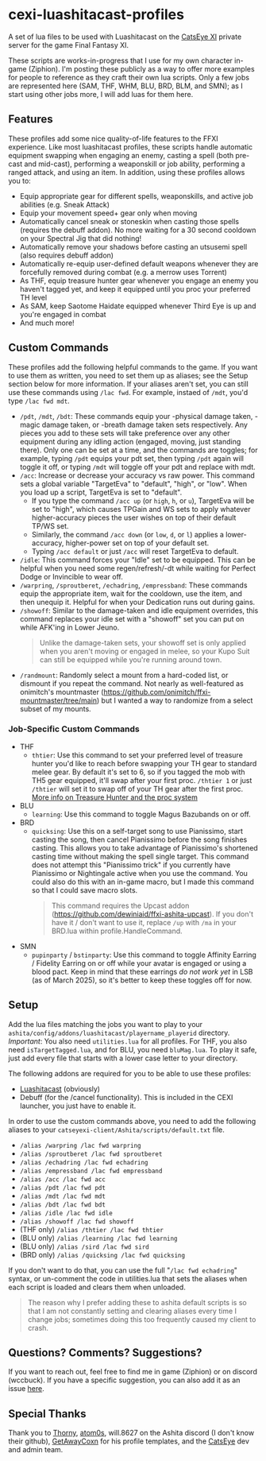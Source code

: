 # cexi-luashitacast-profiles
A set of lua files to be used with Luashitacast on the [CatsEye XI](https://www.catseyexi.com) private server for the game Final Fantasy XI.

These scripts are works-in-progress that I use for my own character in-game (Ziphion). I'm posting these publicly as a way to offer more examples for people to reference as they craft their own lua scripts. Only a few jobs are represented here (SAM, THF, WHM, BLU, BRD, BLM, and SMN); as I start using other jobs more, I will add luas for them here.

## Features

These profiles add some nice quality-of-life features to the FFXI experience. Like most luashitacast profiles, these scripts handle automatic equipment swapping when engaging an enemy, casting a spell (both pre-cast and mid-cast), performing a weaponskill or job ability, performing a ranged attack, and using an item. In addition, using these profiles allows you to:

* Equip appropriate gear for different spells, weaponskills, and active job abilities (e.g. Sneak Attack)
* Equip your movement speed+ gear only when moving
* Automatically cancel sneak or stoneskin when casting those spells (requires the debuff addon). No more waiting for a 30 second cooldown on your Spectral Jig that did nothing!
* Automatically remove your shadows before casting an utsusemi spell (also requires debuff addon)
* Automatically re-equip user-defined default weapons whenever they are forcefully removed during combat (e.g. a merrow uses Torrent)
* As THF, equip treasure hunter gear whenever you engage an enemy you haven't tagged yet, and keep it equipped until you proc your preferred TH level
* As SAM, keep Saotome Haidate equipped whenever Third Eye is up and you're engaged in combat
* And much more!

## Custom Commands

These profiles add the following helpful commands to the game. If you want to use them as written, you need to set them up as aliases; see the Setup section below for more information. If your aliases aren't set, you can still use these commands using `/lac fwd`. For example, instaed of `/mdt`, you'd type `/lac fwd mdt`.

* `/pdt`, `/mdt`, `/bdt`: These commands equip your -physical damage taken, -magic damage taken, or -breath damage taken sets respectively. Any pieces you add to these sets will take preference over any other equipment during any idling action (engaged, moving, just standing there). Only one can be set at a time, and the commands are toggles; for example, typing `/pdt` equips your pdt set, then typing `/pdt` again will toggle it off, or typing `/mdt` will toggle off your pdt and replace with mdt.
* `/acc`: Increase or decrease your accuracy vs raw power. This command sets a global variable "TargetEva" to "default", "high", or "low". When you load up a script, TargetEva is set to "default".
	* If you type the command `/acc up` (or `high`, `h`, or `u`), TargetEva will be set to "high", which causes TPGain and WS sets to apply whatever higher-accuracy pieces the user wishes on top of their default TP/WS set.
	* Similarly, the command `/acc down` (or `low`, `d`, or `l`) applies a lower-accuracy, higher-power set on top of your default set.
	* Typing `/acc default` or just `/acc` will reset TargetEva to default.
* `/idle`: This command forces your "Idle" set to be equipped. This can be helpful when you need some regen/refresh/-dt while waiting for Perfect Dodge or Invincible to wear off.
* `/warpring`, `/sproutberet`, `/echadring`, `/empressband`: These commands equip the appropriate item, wait for the cooldown, use the item, and then unequip it. Helpful for when your Dedication runs out during gains.
* `/showoff`: Similar to the damage-taken and idle equipment overrides, this command replaces your idle set with a "showoff" set you can put on while AFK'ing in Lower Jeuno.
	> Unlike the damage-taken sets, your showoff set is only applied when you aren't moving or engaged in melee, so your Kupo Suit can still be equipped while you're running around town.
* `/randmount`: Randomly select a mount from a hard-coded list, or dismount if you repeat the command. Not nearly as well-featured as onimitch's mountmaster (https://github.com/onimitch/ffxi-mountmaster/tree/main) but I wanted a way to randomize from a select subset of my mounts.

### Job-Specific Custom Commands

* THF
	* `thtier`: Use this command to set your preferred level of treasure hunter you'd like to reach before swapping your TH gear to standard melee gear. By default it's set to 6, so if you tagged the mob with TH5 gear equipped, it'll swap after your first proc. `/thtier 1` or just `/thtier` will set it to swap off of your TH gear after the first proc. [More info on Treasure Hunter and the proc system](https://www.bg-wiki.com/ffxi/Treasure_Hunter)
* BLU
	* `learning`: Use this command to toggle Magus Bazubands on or off.
* BRD
	* `quicksing`: Use this on a self-target song to use Pianissimo, start casting the song, then cancel Pianissimo before the song finishes casting. This allows you to take advantage of Pianissimo's shortened casting time without making the spell single target. This command does not attempt this "Pianissimo trick" if you currently have Pianissimo or Nightingale active when you use the command. You could also do this with an in-game macro, but I made this command so that I could save macro slots.
		> This command requires the Upcast addon (https://github.com/dewiniaid/ffxi-ashita-upcast). If you don't have it / don't want to use it, replace `/up` with `/ma` in your BRD.lua within profile.HandleCommand.
* SMN
	* `pupinparty` / `bstinparty`: Use this command to toggle Affinity Earring / Fidelity Earring on or off while your avatar is engaged or using a blood pact. Keep in mind that these earrings *do not work yet* in LSB (as of March 2025), so it's better to keep these toggles off for now.

## Setup

Add the lua files matching the jobs you want to play to your `ashita/config/addons/luashitacast/playername_playerid` directory. *Important*: You also need `utilities.lua` for all profiles. For THF, you also need `isTargetTagged.lua`, and for BLU, you need `bluMag.lua`. To play it safe, just add every file that starts with a lower case letter to your directory.

The following addons are required for you to be able to use these profiles:

* [Luashitacast](https://github.com/ThornyFFXI/LuAshitacast) (obviously)
* Debuff (for the /cancel functionality). This is included in the CEXI launcher, you just have to enable it.

In order to use the custom commands above, you need to add the following aliases to your `catseyexi-client/Ashita/scripts/default.txt` file.

* `/alias /warpring /lac fwd warpring`
* `/alias /sproutberet /lac fwd sproutberet`
* `/alias /echadring /lac fwd echadring`
* `/alias /empressband /lac fwd empressband`
* `/alias /acc /lac fwd acc`
* `/alias /pdt /lac fwd pdt`
* `/alias /mdt /lac fwd mdt`
* `/alias /bdt /lac fwd bdt`
* `/alias /idle /lac fwd idle`
* `/alias /showoff /lac fwd showoff`
* (THF only) `/alias /thtier /lac fwd thtier`
* (BLU only) `/alias /learning /lac fwd learning`
* (BLU only) `/alias /sird /lac fwd sird`
* (BRD only) `/alias /quicksing /lac fwd quicksing`

If you don't want to do that, you can use the full "`/lac fwd echadring`" syntax, or un-comment the code in utilities.lua that sets the aliases when each script is loaded and clears them when unloaded.
> The reason why I prefer adding these to ashita default scripts is so that I am not constantly setting and clearing aliases every time I change jobs; sometimes doing this too frequently caused my client to crash.

## Questions? Comments? Suggestions?
If you want to reach out, feel free to find me in game (Ziphion) or on discord (wccbuck). If you have a specific suggestion, you can also add it as an issue [here](https://github.com/wccbuck/cexi-luashitacast-profiles/issues).

## Special Thanks
Thank you to [Thorny](https://github.com/ThornyFFXI), [atom0s](https://github.com/atom0s), will.8627 on the Ashita discord (I don't know their github), [GetAwayCoxn](https://github.com/GetAwayCoxn) for his profile templates, and the [CatsEye](https://www.catseyexi.com) dev and admin team.
